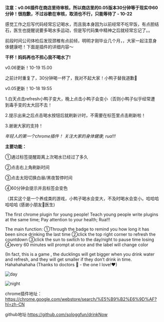 **注意：v0.06插件在商店里待审核，所以商店里的0.05版本30分钟等于现实中60分钟！很抱歉，不过谷歌在审核，取消也不行，只能等待了 - 10-22**

感觉工作之后写代码经常忘记喝水，而且我本身因为以前经常不吃早饭，有点胆结石，医生也提醒说要多喝水多运动，但是写代码集中精神之后就经常忘记了。。

前段时间公司体检后发现颈椎有点前倾，明明才刚毕业几个月，，大家一起注意身体健康吧！下面是插件的详细内容～

**干杯！妈妈再也不担心我不喝水了!**

v0.06更新！10-19 15.00

之前计时重复了，30分钟喝一杯了，我对不起大家！小鸭子替我道歉🙇

v0.05更新！10-18 19:55

1.白天点击refresh小鸭子变大，晚上点击小鸭子会变小（否则小鸭子似乎经常遭到毒手变的太大回不去！

2.提示出来之后点击喝水按钮后就刷新计时，不需要在标签里点击刷新啦！

3.谢谢大家的支持！

*年轻人的第一个chrome插件！*
*关注大家的身体健康;*
*rua!!!*

**主要功能：**

①通过标签提醒距离上次喝水已经过了多久

②点击右上角刷新时间

③点击太阳切换白昼/黑夜暂停时间

④60分钟会提示并且标签会变色

（其实这个是一个养成类的游戏，小鸭子喝水会变大，不及时喝水会变小。哈哈哈哈哈哈
(感谢小朋友🐏医生)

The first chrome plugin for young people!
Teach young people write plugins at the same time;
Pay attention to your health;
Rua!!!

The main function:
①Through the badge to remind you how long it has been since drinking the last time
②click the top right corner to refresh the countdown
③click the sun to switch to the day/night to pause time losing
④every 60 minutes will prompt at once and the label will change color

(In fact, this is a game , the ducklings will get bigger when you drink water and refresh, and they will get smaller if they don’t drink in time. Hahahahahaha
(Thanks to doctors 🐏 - the one I love!❤)

![day](http://p0.meituan.net/dpgroup/e6c968d702f336e8d2df47f4adf7ec0639097.png)

![night](http://p1.meituan.net/dpgroup/a95fc0ee6e4ec1cc62a3b21e2271e6eb42003.png)

chrome插件地址：https://chrome.google.com/webstore/search/%E5%B9%B2%E6%9D%AF?hl=zh-CN

github地址:https://github.com/sologgfun/drinkNow
